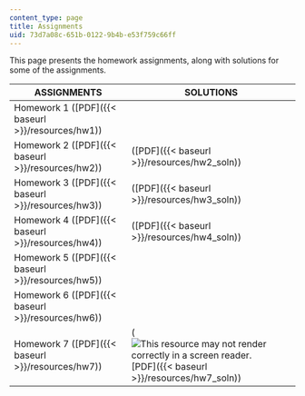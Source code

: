```yaml
---
content_type: page
title: Assignments
uid: 73d7a08c-651b-0122-9b4b-e53f759c66ff
---
```


This page presents the homework assignments, along with solutions for some of the assignments.

| ASSIGNMENTS | SOLUTIONS |
| --- | --- |
| Homework 1 ([PDF]({{< baseurl >}}/resources/hw1)) | &nbsp; |
| Homework 2 ([PDF]({{< baseurl >}}/resources/hw2)) | ([PDF]({{< baseurl >}}/resources/hw2_soln)) |
| Homework 3 ([PDF]({{< baseurl >}}/resources/hw3)) | ([PDF]({{< baseurl >}}/resources/hw3_soln)) |
| Homework 4 ([PDF]({{< baseurl >}}/resources/hw4)) | ([PDF]({{< baseurl >}}/resources/hw4_soln)) |
| Homework 5 ([PDF]({{< baseurl >}}/resources/hw5)) | &nbsp; |
| Homework 6 ([PDF]({{< baseurl >}}/resources/hw6)) | &nbsp; |
| Homework 7 ([PDF]({{< baseurl >}}/resources/hw7)) | (![This resource may not render correctly in a screen reader.](/images/inacessible.gif)[PDF]({{< baseurl >}}/resources/hw7_soln))